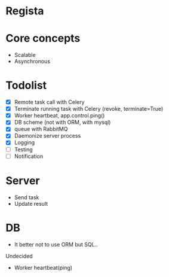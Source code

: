 # Regista


# Core concepts

- Scalable
- Asynchronous


# Todolist

- [x] Remote task call with Celery
- [x] Terminate running task with Celery (revoke, terminate=True)
- [x] Worker heartbeat, app.control.ping()
- [x] DB scheme (not with ORM, with mysql)
- [x] queue with RabbitMQ
- [x] Daemonize server process
- [x] Logging
- [ ] Testing
- [ ] Notification

# Server

- Send task
- Update result

# DB

- It better not to use ORM but SQL..

Undecided

- Worker heartbeat(ping)